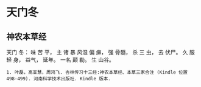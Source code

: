 # 天门冬

## 神农本草经

天门 冬： 味 苦 平， 主 诸 暴 风湿 偏 痹， 强 骨髓， 杀 三 虫， 去 伏尸。 久 服 轻 身， 益气， 延年。 一名 颠 勒。 生 山谷。

```{seealso}
1. 叶磊，高亚慧，周鸿飞. 杏林传习十三经:神农本草经、本草三家合注 (Kindle 位置 498-499). 河南科学技术出版社. Kindle 版本. 
```